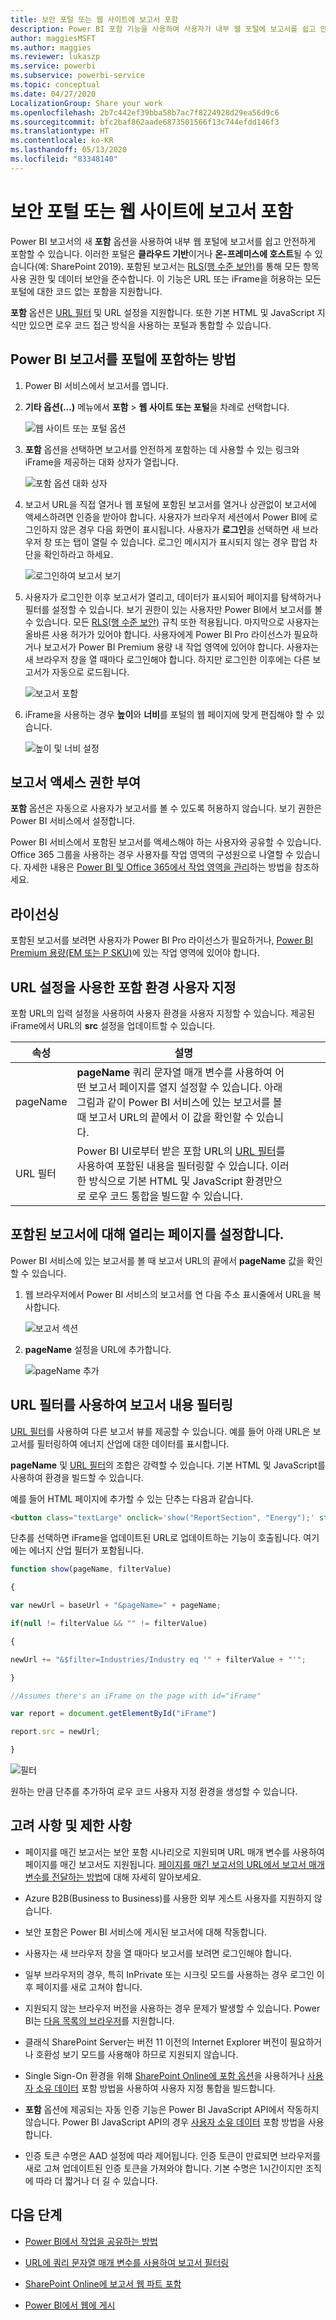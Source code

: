 ```yaml
---
title: 보안 포털 또는 웹 사이트에 보고서 포함
description: Power BI 포함 기능을 사용하여 사용자가 내부 웹 포털에 보고서를 쉽고 안전하게 포함하도록 할 수 있습니다.
author: maggiesMSFT
ms.author: maggies
ms.reviewer: lukaszp
ms.service: powerbi
ms.subservice: powerbi-service
ms.topic: conceptual
ms.date: 04/27/2020
LocalizationGroup: Share your work
ms.openlocfilehash: 2b7c442ef39bba58b7ac7f8224928d29ea56d9c6
ms.sourcegitcommit: bfc2baf862aade6873501566f13c744efdd146f3
ms.translationtype: HT
ms.contentlocale: ko-KR
ms.lasthandoff: 05/13/2020
ms.locfileid: "83348140"
---
```

# <a name="embed-a-report-in-a-secure-portal-or-website"></a>보안 포털 또는 웹 사이트에 보고서 포함

Power BI 보고서의 새 **포함** 옵션을 사용하여 내부 웹 포털에 보고서를 쉽고 안전하게 포함할 수 있습니다. 이러한 포털은 **클라우드 기반**이거나 **온-프레미스에 호스트**될 수 있습니다(예: SharePoint 2019). 포함된 보고서는 [RLS(행 수준 보안)](../admin/service-admin-rls.md)를 통해 모든 항목 사용 권한 및 데이터 보안을 준수합니다. 이 기능은 URL 또는 iFrame을 허용하는 모든 포털에 대한 코드 없는 포함을 지원합니다. 

**포함** 옵션은 [URL 필터](service-url-filters.md) 및 URL 설정을 지원합니다. 또한 기본 HTML 및 JavaScript 지식만 있으면 로우 코드 접근 방식을 사용하는 포털과 통합할 수 있습니다.

## <a name="how-to-embed-power-bi-reports-into-portals"></a>Power BI 보고서를 포털에 포함하는 방법

1. Power BI 서비스에서 보고서를 엽니다.

2. **기타 옵션(...)** 메뉴에서 **포함** >  **웹 사이트 또는 포털**을 차례로 선택합니다.

    ![웹 사이트 또는 포털 옵션](media/service-embed-secure/power-bi-more-options-website.png)

2. **포함** 옵션을 선택하면 보고서를 안전하게 포함하는 데 사용할 수 있는 링크와 iFrame을 제공하는 대화 상자가 열립니다.

    ![포함 옵션 대화 상자](media/service-embed-secure/secure-embed-code-dialog.png)

3. 보고서 URL을 직접 열거나 웹 포털에 포함된 보고서를 열거나 상관없이 보고서에 액세스하려면 인증을 받아야 합니다. 사용자가 브라우저 세션에서 Power BI에 로그인하지 않은 경우 다음 화면이 표시됩니다. 사용자가 **로그인**을 선택하면 새 브라우저 창 또는 탭이 열릴 수 있습니다. 로그인 메시지가 표시되지 않는 경우 팝업 차단을 확인하라고 하세요.

    ![로그인하여 보고서 보기](media/service-embed-secure/secure-embed-sign-in.png)

4. 사용자가 로그인한 이후 보고서가 열리고, 데이터가 표시되어 페이지를 탐색하거나 필터를 설정할 수 있습니다. 보기 권한이 있는 사용자만 Power BI에서 보고서를 볼 수 있습니다. 모든 [RLS(행 수준 보안)](../admin/service-admin-rls.md) 규칙 또한 적용됩니다. 마지막으로 사용자는 올바른 사용 허가가 있어야 합니다. 사용자에게 Power BI Pro 라이선스가 필요하거나 보고서가 Power BI Premium 용량 내 작업 영역에 있어야 합니다. 사용자는 새 브라우저 창을 열 때마다 로그인해야 합니다. 하지만 로그인한 이후에는 다른 보고서가 자동으로 로드됩니다.

    ![보고서 포함](media/service-embed-secure/secure-embed-report.png)

5. iFrame을 사용하는 경우 **높이**와 **너비**를 포털의 웹 페이지에 맞게 편집해야 할 수 있습니다.

    ![높이 및 너비 설정](media/service-embed-secure/secure-embed-size.png)

## <a name="granting-report-access"></a>보고서 액세스 권한 부여

**포함** 옵션은 자동으로 사용자가 보고서를 볼 수 있도록 허용하지 않습니다. 보기 권한은 Power BI 서비스에서 설정합니다.

Power BI 서비스에서 포함된 보고서를 액세스해야 하는 사용자와 공유할 수 있습니다. Office 365 그룹을 사용하는 경우 사용자를 작업 영역의 구성원으로 나열할 수 있습니다. 자세한 내용은 [Power BI 및 Office 365에서 작업 영역을 관리](service-manage-app-workspace-in-power-bi-and-office-365.md)하는 방법을 참조하세요.

## <a name="licensing"></a>라이선싱

포함된 보고서를 보려면 사용자가 Power BI Pro 라이선스가 필요하거나, [Power BI Premium 용량(EM 또는 P SKU)](../admin/service-admin-premium-purchase.md)에 있는 작업 영역에 있어야 합니다.

## <a name="customize-your-embed-experience-using-url-settings"></a>URL 설정을 사용한 포함 환경 사용자 지정

포함 URL의 입력 설정을 사용하여 사용자 환경을 사용자 지정할 수 있습니다. 제공된 iFrame에서 URL의 **src** 설정을 업데이트할 수 있습니다.

| 속성  | 설명  |  |  |  |
|--------------|-----------------------------------------------------------------------------------------------------------------------------------------------------------------------------------------------------------------------|---|---|---|
| pageName  | **pageName** 쿼리 문자열 매개 변수를 사용하여 어떤 보고서 페이지를 열지 설정할 수 있습니다. 아래 그림과 같이 Power BI 서비스에 있는 보고서를 볼 때 보고서 URL의 끝에서 이 값을 확인할 수 있습니다. |  |  |  |
| URL 필터  | Power BI UI로부터 받은 포함 URL의 [URL 필터](service-url-filters.md)를 사용하여 포함된 내용을 필터링할 수 있습니다. 이러한 방식으로 기본 HTML 및 JavaScript 환경만으로 로우 코드 통합을 빌드할 수 있습니다.  |  |  |  |

## <a name="set-which-page-opens-for-an-embedded-report"></a>포함된 보고서에 대해 열리는 페이지를 설정합니다. 

Power BI 서비스에 있는 보고서를 볼 때 보고서 URL의 끝에서 **pageName** 값을 확인할 수 있습니다.

1. 웹 브라우저에서 Power BI 서비스의 보고서를 연 다음 주소 표시줄에서 URL을 복사합니다.

    ![보고서 섹션](media/service-embed-secure/secure-embed-report-section.png)

2. **pageName** 설정을 URL에 추가합니다.

    ![pageName 추가](media/service-embed-secure/secure-embed-append-page-name.png)

## <a name="filter-report-content-using-url-filters"></a>URL 필터를 사용하여 보고서 내용 필터링 

[URL 필터](service-url-filters.md)를 사용하여 다른 보고서 뷰를 제공할 수 있습니다. 예를 들어 아래 URL은 보고서를 필터링하여 에너지 산업에 대한 데이터를 표시합니다.

**pageName** 및 [URL 필터](service-url-filters.md)의 조합은 강력할 수 있습니다. 기본 HTML 및 JavaScript를 사용하여 환경을 빌드할 수 있습니다.

예를 들어 HTML 페이지에 추가할 수 있는 단추는 다음과 같습니다.

```html
<button class="textLarge" onclick='show("ReportSection", "Energy");' style="display: inline-block;">Show Energy</button>
```

단추를 선택하면 iFrame을 업데이트된 URL로 업데이트하는 기능이 호출됩니다. 여기에는 에너지 산업 필터가 포함됩니다.

```javascript
function show(pageName, filterValue)

{

var newUrl = baseUrl + "&pageName=" + pageName;

if(null != filterValue && "" != filterValue)

{

newUrl += "&$filter=Industries/Industry eq '" + filterValue + "'";

}

//Assumes there's an iFrame on the page with id="iFrame"

var report = document.getElementById("iFrame")

report.src = newUrl;

}
```

![필터](media/service-embed-secure/secure-embed-filter.png)

원하는 만큼 단추를 추가하여 로우 코드 사용자 지정 환경을 생성할 수 있습니다. 

## <a name="considerations-and-limitations"></a>고려 사항 및 제한 사항

* 페이지를 매긴 보고서는 보안 포함 시나리오로 지원되며 URL 매개 변수를 사용하여 페이지를 매긴 보고서도 지원됩니다. [페이지를 매긴 보고서의 URL에서 보고서 매개 변수를 전달하는 방법](../paginated-reports/report-builder-url-pass-parameters.md)에 대해 자세히 알아보세요.

* Azure B2B(Business to Business)를 사용한 외부 게스트 사용자를 지원하지 않습니다.

* 보안 포함은 Power BI 서비스에 게시된 보고서에 대해 작동합니다.

* 사용자는 새 브라우저 창을 열 때마다 보고서를 보려면 로그인해야 합니다.

* 일부 브라우저의 경우, 특히 InPrivate 또는 시크릿 모드를 사용하는 경우 로그인 이후 페이지를 새로 고쳐야 합니다.

* 지원되지 않는 브라우저 버전을 사용하는 경우 문제가 발생할 수 있습니다. Power BI는 [다음 목록의 브라우저](../fundamentals/power-bi-browsers.md)를 지원합니다.

* 클래식 SharePoint Server는 버전 11 이전의 Internet Explorer 버전이 필요하거나 호환성 보기 모드를 사용해야 하므로 지원되지 않습니다.

* Single Sign-On 환경을 위해 [SharePoint Online에 포함 옵션](service-embed-report-spo.md)을 사용하거나 [사용자 소유 데이터](../developer/embedded/embed-sample-for-your-organization.md) 포함 방법을 사용하여 사용자 지정 통합을 빌드합니다. 

* **포함** 옵션에 제공되는 자동 인증 기능은 Power BI JavaScript API에서 작동하지 않습니다. Power BI JavaScript API의 경우 [사용자 소유 데이터](../developer/embedded/embed-sample-for-your-organization.md) 포함 방법을 사용합니다. 

* 인증 토큰 수명은 AAD 설정에 따라 제어됩니다. 인증 토큰이 만료되면 브라우저를 새로 고쳐 업데이트된 인증 토큰을 가져와야 합니다. 기본 수명은 1시간이지만 조직에 따라 더 짧거나 더 길 수 있습니다.

## <a name="next-steps"></a>다음 단계

* [Power BI에서 작업을 공유하는 방법](service-how-to-collaborate-distribute-dashboards-reports.md)

* [URL에 쿼리 문자열 매개 변수를 사용하여 보고서 필터링](service-url-filters.md)

* [SharePoint Online에 보고서 웹 파트 포함](service-embed-report-spo.md)

* [Power BI에서 웹에 게시](service-publish-to-web.md)
